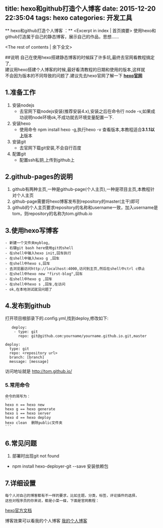 title: hexo和github打造个人博客
date: 2015-12-20 22:35:04
tags: hexo
categories: 开发工具
---
** hexo和github打造个人博客 ：** <Excerpt in index | 首页摘要>
    使用hexo和github打造属于自己的静态博客，展示自己的作品，思想……
<!-- more -->
<The rest of contents | 余下全文>

##说明
    自己在使用hexo搭建静态博客的时候踩了许多坑,最终去官网看教程搞定了,  
    建议用hexo搭建个人博客的时候,最好看清教程的日期和使用的版本,这样就  
    不会因为版本的不同导致的问题了.建议先去hexo官网了解一下
   [**hexo官网**][1]
## 1.准备工作
 1. 安装nodejs
    - 去官网下载nodejs安装(推荐安装4.x),安装之后在命令行 node -v,如果成功说明node环境ok,不成功就去环境变量配置一下.
 2. 安装hexo
    - 使用命令 npm install hexo -g,执行hexo -v 查看版本,本教程适合**3.1.1以上**版本
 3. 安装git
    - 去官网下载git安装,不会自行百度
 4. 配置git
    - 配置ssh私钥,上传到github上

## 2.github-pages的说明

 1. github有两种主页,一种是github-page(个人主页),一种是项目主页,本教程针对个人主页
 2. github-page需要将hexo博客发布到repository的master(主干)即可
 3. github的个人主页要求repository的名称和username一致，加入username是tom，则repository的名称为tom.github.io

## 3.使用hexo写博客
    - 新建一个文件夹myblog,
    - 右键git bash here使用git的shell
    - 在shell中输入hexo init,回车执行
    - 在shell中输入hexo g ,回车
    - 在shell中hexo s,回车
    - 去浏览器访问http://localhost:4000,访问到主页,然后在shell中ctrl c停止
    - 在shell中hexo new "first-blog",回车
    - 在shell中hexo g ,回车
    - 在shell中hexo s ,回车,在访问
    - ok,在本地测试就没问题了

## 4.发布到github
打开项目根部录下的.config.yml,找到deploy,修改如下:

```
   deploy:
    - type: git
      repo: git@github.com:yourname/yourname.github.io.git,master
```

```
deploy:
  type: git
  repo: <repository url>
  branch: [branch]
  message: [message]
```
访问地址就是 http://tom.github.io/
### 5.常用命令
    命令的简写为：
    ```
    hexo n == hexo new
    hexo g == hexo generate
    hexo s == hexo server
    hexo d == hexo deploy
    hexo clean  删除public文件夹
    ```

## 6.常见问题
1. 部署时出现git not found
  - npm install hexo-deployer-git --save  安装依赖包


## 7.详细设置    
    每个人对自己的博客都有不一样的要求，比如主题，分类，标签，评论插件的选择，  
    这些对程序员的你来说，都是小菜一碟，下面是官网教程：
   [hexo官方文档][2]


博客效果可以看我的个人博客     [我的个人博客][3]


  [1]: https://hexo.io/zh-cn/
  [2]: https://hexo.io/docs/
  [3]: http://geeksblog.cc
